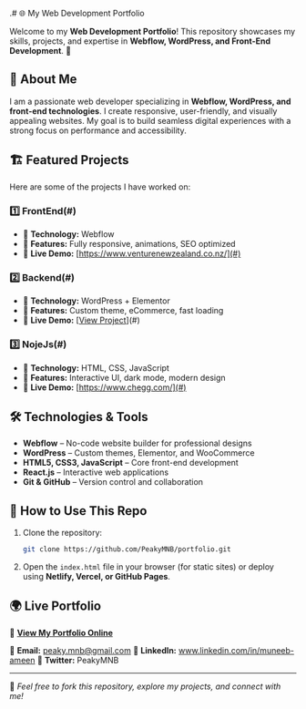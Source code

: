 .# 🌐 My Web Development Portfolio

Welcome to my **Web Development Portfolio**! This repository showcases my skills, projects, and expertise in **Webflow, WordPress, and Front-End Development**. 🚀

## 📌 About Me
I am a passionate web developer specializing in **Webflow, WordPress, and front-end technologies**. I create responsive, user-friendly, and visually appealing websites. My goal is to build seamless digital experiences with a strong focus on performance and accessibility.

## 🏗️ Featured Projects
Here are some of the projects I have worked on:

### 1️⃣ **FrontEnd(#)**
   - 🔹 **Technology:** Webflow
   - 🔹 **Features:** Fully responsive, animations, SEO optimized
   - 🔹 **Live Demo:** [https://www.venturenewzealand.co.nz/](#)

### 2️⃣ **Backend(#)**
   - 🔹 **Technology:** WordPress + Elementor
   - 🔹 **Features:** Custom theme, eCommerce, fast loading
   - 🔹 **Live Demo:** [[View Project](https://www.cleverhealth.ai/)](#)

### 3️⃣ **NojeJs(#)**
   - 🔹 **Technology:** HTML, CSS, JavaScript
   - 🔹 **Features:** Interactive UI, dark mode, modern design
   - 🔹 **Live Demo:** [https://www.chegg.com/](#)

## 🛠️ Technologies & Tools
- **Webflow** – No-code website builder for professional designs
- **WordPress** – Custom themes, Elementor, and WooCommerce
- **HTML5, CSS3, JavaScript** – Core front-end development
- **React.js** – Interactive web applications
- **Git & GitHub** – Version control and collaboration

## 📂 How to Use This Repo
1. Clone the repository:
   ```bash
   git clone https://github.com/PeakyMNB/portfolio.git
   ```
2. Open the `index.html` file in your browser (for static sites) or deploy using **Netlify, Vercel, or GitHub Pages**.

## 🌍 Live Portfolio
🔗 **[View My Portfolio Online](#)**

📧 **Email:** peaky.mnb@gmail.com
🔗 **LinkedIn:** www.linkedin.com/in/muneeb-ameen
🔗 **Twitter:** PeakyMNB

---
🚀 _Feel free to fork this repository, explore my projects, and connect with me!_
